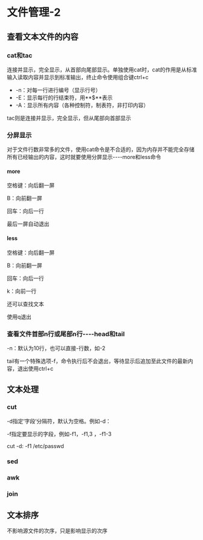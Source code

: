 # 文件管理-2

## 查看文本文件的内容

### cat和tac

连接并显示，完全显示，从首部向尾部显示。单独使用cat时，cat的作用是从标准输入读取内容并显示到标准输出，终止命令使用组合键ctrl+c

- -n：对每一行进行编号（显示行号）
- -E：显示每行的行结束符，用**$**表示
- -A：显示所有内容（各种控制符，制表符，非打印内容）

tac则是连接并显示，完全显示，但从尾部向首部显示

### 分屏显示

对于文件行数非常多的文件，使用cat命令是不合适的，因为内存并不能完全存储所有已经输出的内容，这时就要使用分屏显示----more和less命令

#### more

空格键：向后翻一屏

B：向前翻一屏

回车：向后一行

最后一屏自动退出

#### less

空格键：向后翻一屏

B：向前翻一屏

回车：向后一行

k：向前一行

还可以查找文本

使用q退出

### 查看文件首部n行或尾部n行----head和tail

-n：默认为10行，也可以直接-行数，如-2

tail有一个特殊选项-f，命令执行后不会退出，等待显示后追加至此文件的最新内容，退出使用ctrl+c

## 文本处理

### cut

-d指定‘字段’分隔符，默认为空格。例如-d：

-f指定要显示的字段，例如-f1，-f1,3 ，-f1-3

cut  -d: -f1  /etc/passwd

### sed

### awk

### join

## 文本排序

不影响源文件的次序，只是影响显示的次序



